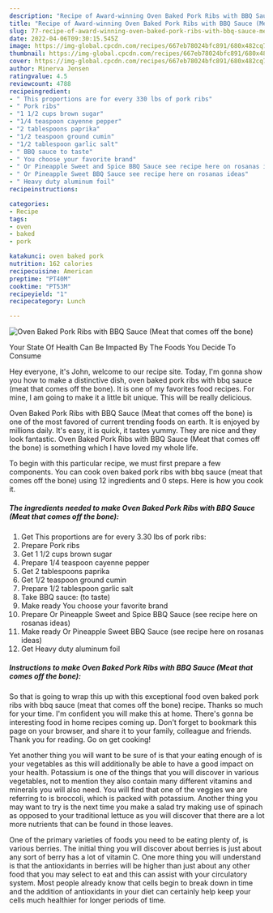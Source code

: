 ```yaml
---
description: "Recipe of Award-winning Oven Baked Pork Ribs with BBQ Sauce (Meat that comes off the bone)"
title: "Recipe of Award-winning Oven Baked Pork Ribs with BBQ Sauce (Meat that comes off the bone)"
slug: 77-recipe-of-award-winning-oven-baked-pork-ribs-with-bbq-sauce-meat-that-comes-off-the-bone
date: 2022-04-06T09:30:15.545Z
image: https://img-global.cpcdn.com/recipes/667eb78024bfc891/680x482cq70/oven-baked-pork-ribs-with-bbq-sauce-meat-that-comes-off-the-bone-recipe-main-photo.jpg
thumbnail: https://img-global.cpcdn.com/recipes/667eb78024bfc891/680x482cq70/oven-baked-pork-ribs-with-bbq-sauce-meat-that-comes-off-the-bone-recipe-main-photo.jpg
cover: https://img-global.cpcdn.com/recipes/667eb78024bfc891/680x482cq70/oven-baked-pork-ribs-with-bbq-sauce-meat-that-comes-off-the-bone-recipe-main-photo.jpg
author: Minerva Jensen
ratingvalue: 4.5
reviewcount: 4788
recipeingredient:
- " This proportions are for every 330 lbs of pork ribs"
- " Pork ribs"
- "1 1/2 cups brown sugar"
- "1/4 teaspoon cayenne pepper"
- "2 tablespoons paprika"
- "1/2 teaspoon ground cumin"
- "1/2 tablespoon garlic salt"
- " BBQ sauce to taste"
- " You choose your favorite brand"
- " Or Pineapple Sweet and Spice BBQ Sauce see recipe here on rosanas ideas"
- " Or Pineapple Sweet BBQ Sauce see recipe here on rosanas ideas"
- " Heavy duty aluminum foil"
recipeinstructions:

categories:
- Recipe
tags:
- oven
- baked
- pork

katakunci: oven baked pork 
nutrition: 162 calories
recipecuisine: American
preptime: "PT40M"
cooktime: "PT53M"
recipeyield: "1"
recipecategory: Lunch

---
```



![Oven Baked Pork Ribs with BBQ Sauce (Meat that comes off the bone)](https://img-global.cpcdn.com/recipes/667eb78024bfc891/680x482cq70/oven-baked-pork-ribs-with-bbq-sauce-meat-that-comes-off-the-bone-recipe-main-photo.jpg)

Your State Of Health Can Be Impacted By The Foods You Decide To Consume

Hey everyone, it's John, welcome to our recipe site. Today, I'm gonna show you how to make a distinctive dish, oven baked pork ribs with bbq sauce (meat that comes off the bone). It is one of my favorites food recipes. For mine, I am going to make it a little bit unique. This will be really delicious.



Oven Baked Pork Ribs with BBQ Sauce (Meat that comes off the bone) is one of the most favored of current trending foods on earth. It is enjoyed by millions daily. It's easy, it is quick, it tastes yummy. They are nice and they look fantastic. Oven Baked Pork Ribs with BBQ Sauce (Meat that comes off the bone) is something which I have loved my whole life.


To begin with this particular recipe, we must first prepare a few components. You can cook oven baked pork ribs with bbq sauce (meat that comes off the bone) using 12 ingredients and 0 steps. Here is how you cook it.

<!--inarticleads1-->

##### The ingredients needed to make Oven Baked Pork Ribs with BBQ Sauce (Meat that comes off the bone):

1. Get  This proportions are for every 3.30 lbs of pork ribs:
1. Prepare  Pork ribs
1. Get 1 1/2 cups brown sugar
1. Prepare 1/4 teaspoon cayenne pepper
1. Get 2 tablespoons paprika
1. Get 1/2 teaspoon ground cumin
1. Prepare 1/2 tablespoon garlic salt
1. Take  BBQ sauce: (to taste)
1. Make ready  You choose your favorite brand
1. Prepare  Or Pineapple Sweet and Spice BBQ Sauce (see recipe here on rosanas ideas)
1. Make ready  Or Pineapple Sweet BBQ Sauce (see recipe here on rosanas ideas)
1. Get  Heavy duty aluminum foil




<!--inarticleads2-->

##### Instructions to make Oven Baked Pork Ribs with BBQ Sauce (Meat that comes off the bone):





So that is going to wrap this up with this exceptional food oven baked pork ribs with bbq sauce (meat that comes off the bone) recipe. Thanks so much for your time. I'm confident you will make this at home. There's gonna be interesting food in home recipes coming up. Don't forget to bookmark this page on your browser, and share it to your family, colleague and friends. Thank you for reading. Go on get cooking!

Yet another thing you will want to be sure of is that your eating enough of is your vegetables as this will additionally be able to have a good impact on your health. Potassium is one of the things that you will discover in various vegetables, not to mention they also contain many different vitamins and minerals you will also need. You will find that one of the veggies we are referring to is broccoli, which is packed with potassium. Another thing you may want to try is the next time you make a salad try making use of spinach as opposed to your traditional lettuce as you will discover that there are a lot more nutrients that can be found in those leaves.

One of the primary varieties of foods you need to be eating plenty of, is various berries. The initial thing you will discover about berries is just about any sort of berry has a lot of vitamin C. One more thing you will understand is that the antioxidants in berries will be higher than just about any other food that you may select to eat and this can assist with your circulatory system. Most people already know that cells begin to break down in time and the addition of antioxidants in your diet can certainly help keep your cells much healthier for longer periods of time.
